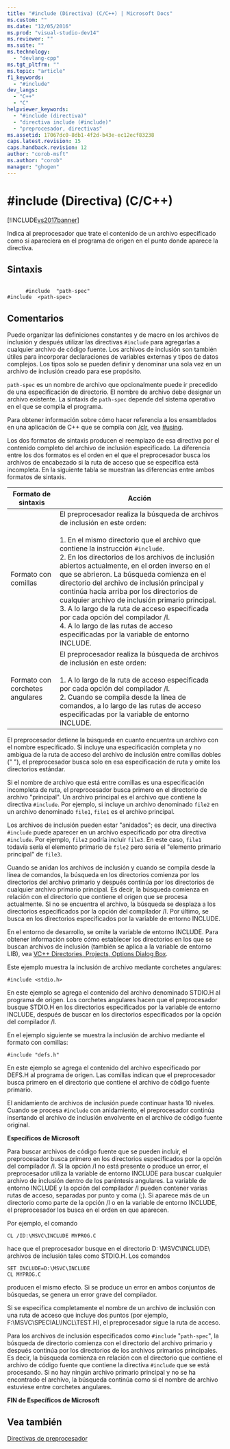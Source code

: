 ```yaml
---
title: "#include (Directiva) (C/C++) | Microsoft Docs"
ms.custom: ""
ms.date: "12/05/2016"
ms.prod: "visual-studio-dev14"
ms.reviewer: ""
ms.suite: ""
ms.technology: 
  - "devlang-cpp"
ms.tgt_pltfrm: ""
ms.topic: "article"
f1_keywords: 
  - "#include"
dev_langs: 
  - "C++"
  - "C"
helpviewer_keywords: 
  - "#include (directiva)"
  - "directiva include (#include)"
  - "preprocesador, directivas"
ms.assetid: 17067dc0-8db1-4f2d-b43e-ec12ecf83238
caps.latest.revision: 15
caps.handback.revision: 12
author: "corob-msft"
ms.author: "corob"
manager: "ghogen"
---
```

# #include (Directiva) (C/C++)
[!INCLUDE[vs2017banner](../assembler/inline/includes/vs2017banner.md)]

Indica al preprocesador que trate el contenido de un archivo especificado como si apareciera en el programa de origen en el punto donde aparece la directiva.  
  
## Sintaxis  
  
```  
  
      #include  "path-spec"  
#include  <path-spec>  
```  
  
## Comentarios  
 Puede organizar las definiciones constantes y de macro en los archivos de inclusión y después utilizar las directivas `#include` para agregarlas a cualquier archivo de código fuente.  Los archivos de inclusión son también útiles para incorporar declaraciones de variables externas y tipos de datos complejos.  Los tipos solo se pueden definir y denominar una sola vez en un archivo de inclusión creado para ese propósito.  
  
 `path-spec` es un nombre de archivo que opcionalmente puede ir precedido de una especificación de directorio.  El nombre de archivo debe designar un archivo existente.  La sintaxis de `path-spec` depende del sistema operativo en el que se compila el programa.  
  
 Para obtener información sobre cómo hacer referencia a los ensamblados en una aplicación de C\+\+ que se compila con [\/clr](../build/reference/clr-common-language-runtime-compilation.md), vea [\#using](../preprocessor/hash-using-directive-cpp.md).  
  
 Los dos formatos de sintaxis producen el reemplazo de esa directiva por el contenido completo del archivo de inclusión especificado.  La diferencia entre los dos formatos es el orden en el que el preprocesador busca los archivos de encabezado si la ruta de acceso que se especifica está incompleta.  En la siguiente tabla se muestran las diferencias entre ambos formatos de sintaxis.  
  
|Formato de sintaxis|Acción|  
|-------------------------|------------|  
|Formato con comillas|El preprocesador realiza la búsqueda de archivos de inclusión en este orden:<br /><br /> 1.  En el mismo directorio que el archivo que contiene la instrucción `#include`.<br />2.  En los directorios de los archivos de inclusión abiertos actualmente, en el orden inverso en el que se abrieron.  La búsqueda comienza en el directorio del archivo de inclusión principal y continúa hacia arriba por los directorios de cualquier archivo de inclusión primario principal.<br />3.  A lo largo de la ruta de acceso especificada por cada opción del compilador \/I.<br />4.  A lo largo de las rutas de acceso especificadas por la variable de entorno INCLUDE.|  
|Formato con corchetes angulares|El preprocesador realiza la búsqueda de archivos de inclusión en este orden:<br /><br /> 1.  A lo largo de la ruta de acceso especificada por cada opción del compilador \/I.<br />2.  Cuando se compila desde la línea de comandos, a lo largo de las rutas de acceso especificadas por la variable de entorno INCLUDE.|  
  
 El preprocesador detiene la búsqueda en cuanto encuentra un archivo con el nombre especificado.  Si incluye una especificación completa y no ambigua de la ruta de acceso del archivo de inclusión entre comillas dobles \(" "\), el preprocesador busca solo en esa especificación de ruta y omite los directorios estándar.  
  
 Si el nombre de archivo que está entre comillas es una especificación incompleta de ruta, el preprocesador busca primero en el directorio de archivo "principal".  Un archivo principal es el archivo que contiene la directiva `#include`.  Por ejemplo, si incluye un archivo denominado `file2` en un archivo denominado `file1`, `file1` es el archivo principal.  
  
 Los archivos de inclusión pueden estar "anidados"; es decir, una directiva `#include` puede aparecer en un archivo especificado por otra directiva `#include`.  Por ejemplo, `file2` podría incluir `file3`.  En este caso, `file1` todavía sería el elemento primario de `file2` pero sería el "elemento primario principal" de `file3`.  
  
 Cuando se anidan los archivos de inclusión y cuando se compila desde la línea de comandos, la búsqueda en los directorios comienza por los directorios del archivo primario y después continúa por los directorios de cualquier archivo primario principal.  Es decir, la búsqueda comienza en relación con el directorio que contiene el origen que se procesa actualmente.  Si no se encuentra el archivo, la búsqueda se desplaza a los directorios especificados por la opción del compilador \/I.  Por último, se busca en los directorios especificados por la variable de entorno INCLUDE.  
  
 En el entorno de desarrollo, se omite la variable de entorno INCLUDE.  Para obtener información sobre cómo establecer los directorios en los que se buscan archivos de inclusión \(también se aplica a la variable de entorno LIB\), vea [VC\+\+ Directories, Projects, Options Dialog Box](http://msdn.microsoft.com/es-es/e027448b-c811-4c3d-8531-4325ad3f6e02).  
  
 Este ejemplo muestra la inclusión de archivo mediante corchetes angulares:  
  
```  
#include <stdio.h>  
```  
  
 En este ejemplo se agrega el contenido del archivo denominado STDIO.H al programa de origen.  Los corchetes angulares hacen que el preprocesador busque STDIO.H en los directorios especificados por la variable de entorno INCLUDE, después de buscar en los directorios especificados por la opción del compilador \/I.  
  
 En el ejemplo siguiente se muestra la inclusión de archivo mediante el formato con comillas:  
  
```  
#include "defs.h"  
```  
  
 En este ejemplo se agrega el contenido del archivo especificado por DEFS.H al programa de origen.  Las comillas indican que el preprocesador busca primero en el directorio que contiene el archivo de código fuente primario.  
  
 El anidamiento de archivos de inclusión puede continuar hasta 10 niveles.  Cuando se procesa `#include` con anidamiento, el preprocesador continúa insertando el archivo de inclusión envolvente en el archivo de código fuente original.  
  
 **Específicos de Microsoft**  
  
 Para buscar archivos de código fuente que se pueden incluir, el preprocesador busca primero en los directorios especificados por la opción del compilador \/I.  Si la opción \/I no está presente o produce un error, el preprocesador utiliza la variable de entorno INCLUDE para buscar cualquier archivo de inclusión dentro de los paréntesis angulares.  La variable de entorno INCLUDE y la opción del compilador \/I pueden contener varias rutas de acceso, separadas por punto y coma \(;\).  Si aparece más de un directorio como parte de la opción \/I o en la variable de entorno INCLUDE, el preprocesador los busca en el orden en que aparecen.  
  
 Por ejemplo, el comando  
  
```  
CL /ID:\MSVC\INCLUDE MYPROG.C  
```  
  
 hace que el preprocesador busque en el directorio D: \\MSVC\\INCLUDE\\ archivos de inclusión tales como STDIO.H.  Los comandos  
  
```  
SET INCLUDE=D:\MSVC\INCLUDE  
CL MYPROG.C  
```  
  
 producen el mismo efecto.  Si se produce un error en ambos conjuntos de búsquedas, se genera un error grave del compilador.  
  
 Si se especifica completamente el nombre de un archivo de inclusión con una ruta de acceso que incluye dos puntos \(por ejemplo, F:\\MSVC\\SPECIAL\\INCL\\TEST.H\), el preprocesador sigue la ruta de acceso.  
  
 Para los archivos de inclusión especificados como `#include` "`path-spec`", la búsqueda de directorio comienza con el directorio del archivo primario y después continúa por los directorios de los archivos primarios principales.  Es decir, la búsqueda comienza en relación con el directorio que contiene el archivo de código fuente que contiene la directiva `#include` que se está procesando.  Si no hay ningún archivo primario principal y no se ha encontrado el archivo, la búsqueda continúa como si el nombre de archivo estuviese entre corchetes angulares.  
  
 **FIN de Específicos de Microsoft**  
  
## Vea también  
 [Directivas de preprocesador](../preprocessor/preprocessor-directives.md)
